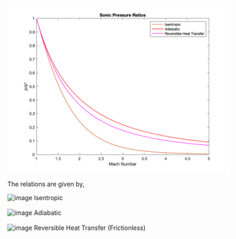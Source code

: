 <p align="center"><img src="../images/shockless-pressure-ratios.png" alt="drawing" width="600"/></p>

The relations are given by, 

<img width="400" alt="image" src="https://user-images.githubusercontent.com/68218266/168738098-3c7fca72-2210-4caa-b01f-1906ff925398.png">
Isentropic<br><br>

<img width="400" alt="image" src="https://user-images.githubusercontent.com/68218266/168738338-4664ad87-ca64-4d67-a1d1-169f0711f418.png"> 
Adiabatic<br><br>

<img margin-left="60px" width="150" alt="image" src="https://user-images.githubusercontent.com/68218266/168738443-e65b7b29-3c0f-4d40-8fff-a3b4031c63ee.png"> 
Reversible Heat Transfer (Frictionless)<br><br>

